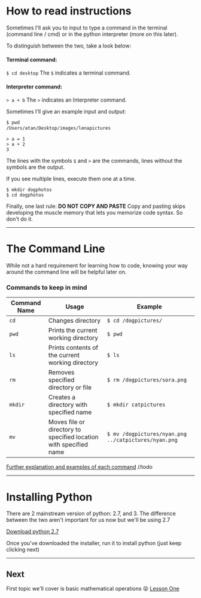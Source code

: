 # How to read instructions
Sometimes I'll ask you to input to type a command in the terminal (command line / cmd) or in the python interpreter (more on this later).

To distinguish between the two, take a look below:

#### Terminal command:
`$ cd desktop`
The `$` indicates a terminal command.
#### Interpreter command:
`> a + b`
The `>` indicates an Interpreter command.

Sometimes I'll give an example input and output:
```bash
$ pwd
/Users/atan/Desktop/images/lenapictures
```
```
> a = 1
> a + 2
3
```
The lines with the symbols `$` and `>` are the commands, lines without the symbols are the output.

If you see multiple lines, execute them one at a time.
```
$ mkdir dogphotos
$ cd dogphotos
```

Finally, one last rule:
**DO NOT COPY AND PASTE**
Copy and pasting skips developing the muscle memory that lets you memorize code syntax. So don't do it.

---

# The Command Line
While not a hard requirement for learning how to code, knowing your way around the command line will be helpful later on.

### Commands to keep in mind
|Command Name|Usage|Example|
|---|---|----|
|`cd`|Changes directory| `$ cd /dogpictures/`|
|`pwd`|Prints the current working directory|`$ pwd`|
|`ls`|Prints contents of the current working directory|`$ ls`|
|`rm`|Removes specified directory or file|`$ rm /dogpictures/sora.png`|
|`mkdir`|Creates a directory with specified name|`$ mkdir catpictures`|
|`mv`|Moves file or directory to specified location with specified name|`$ mv /dogpictures/nyan.png ../catpictures/nyan.png`|

[Further explanation and examples of each command](link) //todo

---
# Installing Python
There are 2 mainstream version of python: 2.7, and 3. The difference between the two aren't important for us now but we'll be using 2.7

[Download python 2.7](https://www.python.org/downloads/)

Once you've downloaded the installer, run it to install python (just keep clicking next)

---

## Next
First topic we'll cover is basic mathematical operations 😝
[Lesson One](https://github.com/MoF-Dev/learningpython/tree/master/Lessons/lesson1)
